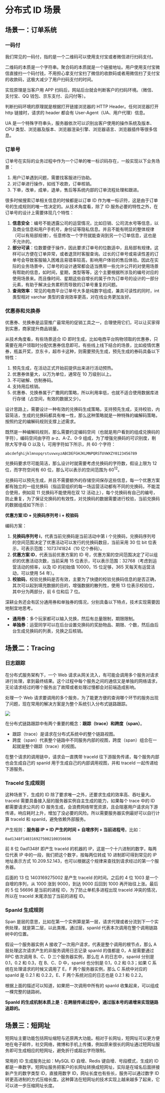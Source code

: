 # 分布式 ID 场景

## 场景一：订单系统

### 一码付

我们常见的一码付，指的是一个二维码可以使用支付宝或者微信进行扫码支付。

二维码的本质是一个字符串。聚合码的本质就是一个链接地址。用户使用支付宝微信直接扫一个码付钱，不用担心拿支付宝扫了微信的收款码或者用微信扫了支付宝的收款码，这极大减少了用户扫码支付的时间。

实现原理是当客户用 APP 扫码后，网站后台就会判断客户的扫码环境。（微信、支付宝、QQ 钱包、京东支付、云闪付等）。

判断扫码环境的原理就是根据打开链接浏览器的 HTTP Header。任何浏览器打开 http 链接时，请求的 header 都会有 User-Agent（UA、用户代理）信息。

UA 是一个特殊字符串头，服务器依次可以识别出客户使用的操作系统及版本、CPU 类型、浏览器及版本、浏览器渲染引擎、浏览器语言、浏览器插件等很多信息。

### 订单号

订单号在实际的业务过程中作为一个订单的唯一标识码存在，一般实现以下业务场景：

1. 用户订单遇到问题，需要找客服进行协助。
2. 对订单进行操作，如线下收款，订单核销。
3. 下单，改单，成单，退单，售后等系统内部的订单流程处理和跟进。

很多时候搜索订单相关信息的时候都是以订单 ID 作为唯一标识符，这是由于订单号的生成规则的唯一性决定的。从技术角度看，除了 ID 服务必要的特性之外，在订单号的设计上需要体现几个特性：

1. **信息安全**：编号不能透露公司的运营情况，比如日销、公司流水号等信息，以及商业信息和用户手机号，身份证等隐私信息。并且不能有明显的整体规律（可以有局部规律），任意修改一个字符就能查询到另一个订单信息，这也是不允许的。
2. **部分可读**：位数要便于操作，因此要求订单号的位数适中，且局部有规律。这样可以方便在订单异常，或者退货时客服查询。过长的订单号或易读性差的订单号会导致客服输入困难且易错率较高，影响用户体验的售后体验。因此在实际的业务场景中，订单号的设计通常都会适当携带一些允许公开的对使用场景有帮助的信息，如时间，星期，类型等等，这个主要根据所涉及的编号对应的使用场景来。而且像时间、星期这些自增长的属于作为订单号的设计的一部分元素，有助于解决业务累积而导致的订单号重复的问题。
3. **查询效率**：常见的电商平台订单号大多是纯数字组成，兼具可读性的同时，int 类型相对 varchar 类型的查询效率更高，对在线业务更加友好。

### 优惠券和兑换券

优惠券、兑换券是运营推广最常用的促销工具之一，合理使用它们，可以让买家得到实惠，商家提升商品销量。

从技术角度看，有些场景适合 ID 即时生成，比如电商平台购物领取的优惠券，只需要在用户领取时分配优惠券信息即可。有些线上线下结合的场景，比如疫情优惠券，瓶盖开奖，京东卡，超市卡这种，则需要预先生成，预先生成的券码具备以下特性：

1. 预先生成，在活动正式开始前提供出来进行活动预热。
2. 优惠券体量大，以万为单位，通常在 10 万级别以上。
3. 不可破解、仿制券码。
4. 支持用后核销。
5. 优惠券、兑换券属于广撒网的策略，所以利用率低，也就不适合使用数据库进行存储（占空间，有效的数据又少）。

设计思路上，需要设计一种有效的兑换码生成策略，支持预先生成，支持校验，内容简洁，生成的兑换码都具有唯一性，那么这种策略就是一种特殊的编解码策略，按照约定的编解码规则支撑上述需求。

既然是一种编解码规则，那么需要约定编码空间（也就是用户看到的组成兑换码的字符），编码空间由字符 a-z、A-Z、0-9 组成，为了增强兑换码的可识别度，剔除大写字母 O 以及 I，可用字符如下所示，共 60 个字符：

```
abcdefghijklmnopqrstuvwxyzABCDEFGHJKLMNPQRSTUVWXZY0123456789
```

兑换码要求尽可能简洁，那么设计时就需要考虑兑换码的字符数，假设上限为 12 位，而字符空间有 60 位，那么可以表示的空间范围为 $60^{12}$。

兑换码可以预先生成，并且不需要额外的存储空间保存这些信息，每一个优惠方案都有独立的一组兑换码（指运营组织的每一场运营活动都有不同的兑换码，不能混合使用，例如双 11 兑换码不能使用在双 12 活动上），每个兑换码有自己的编号，防止重复，为了保证兑换码的有效性，对兑换码的数据需要进行校验，当前兑换码的数据组成如下所示：

**优惠方案 ID + 兑换码序列号 i + 校验码**

编码方案：

1. **兑换码序列号 i**，代表当前兑换码是当前活动中第 i 个兑换码，兑换码序列号的空间范围决定了优惠活动可以发行的兑换码数目，当前采用 30 位 bit 位表示，可表示范围：1073741824（10 亿个券码）。
2. **优惠方案 ID**，代表当前优惠方案的 ID 号，优惠方案的空间范围决定了可以组织的优惠活动次数，当前采用 15 位表示，可以表示范围：32768（考虑到运营活动的频率，以及 ID 的初始值 10000，15 位足够，365 天每天有运营活动，可以使用 54 年）。
3. **校验码**，校验兑换码是否有效，主要为了快捷的校验兑换码信息的是否正确，其次可以起到填充数据的目的，增强数据的散列性，使用 13 位表示校验位，其中分为两部分，前 6 位和后 7 位。

深耕业务还会有区分通用券和单独券的情况，分别具备以下特点，技术实现需要因地制宜地思考。

* **通用券**：多个玩家都可以输入兑换，然后有总量限制，期限限制。
* **单独券**：运营同学可以在后台设置兑换码的奖励物品、期限、个数，然后由后台生成兑换码的列表，兑换之后核销。

## 场景二：Tracing

### 日志跟踪

在分布式服务架构下，一个 Web 请求从网关流入，有可能会调用多个服务对请求进行处理，拿到最终结果。这个过程中每个服务之间的通信又是单独的网络请求，无论请求经过的哪个服务出了故障或者处理过慢都会对前端造成影响。

处理一个 Web 请求要调用的多个服务，为了能更方便的查询哪个环节的服务出现了问题，现在常用的解决方案是为整个系统引入分布式链路跟踪。

<img src="/images/2025-04-29_15-29-16.png" style="margin: 0 auto">

在分布式链路跟踪中有两个重要的概念：**跟踪（trace）和跨度（span）**。

* 跟踪（trace）是请求在分布式系统中的整个链路视图。
* 跨度（span）代表整个链路中不同服务内部的视图，跨度（span）组合在一起就是整个跟踪（trace）的视图。

在整个请求的调用链中，请求会一直携带 traceId 往下游服务传递，每个服务内部也会生成自己的 spanId 用于生成自己的内部调用视图，并和 traceId 一起传递给下游服务。

### TraceId 生成规则

这种场景下，生成的 ID 除了要求唯一之外，还要求生成的效率高、吞吐量大。traceId 需要具备接入层的服务器实例自主生成的能力，如果每个 trace 中的 ID 都需要请求公共的 ID 服务生成，会浪费网络带宽资源，且会阻塞用户请求向下游传递，响应耗时上升，增加了没必要的风险。所以需要服务器实例最好可以自行计算 traceId 和 spanId，避免依赖外部服务。

产生规则：**服务器 IP + ID 产生的时间 + 自增序列 + 当前进程号**。比如：

```
0ad1348f1403169275002100356696
```

前 8 位 0ad1348f 即产生 traceId 的机器的 IP，这是一个十六进制的数字，每两位代表 IP 中的一段，我们把这个数字，按每两位转成 10 进制即可得到常见的 IP 地址表示方式 10.209.52.143，也可以根据这个规律来查找到请求经过的第一个服务器。

后面的 13 位 1403169275002 是产生 traceId 的时间。之后的 4 位 1003 是一个自增的序列，从 1000 涨到 9000，到达 9000 后回到 1000 再开始往上涨。最后的 5 位 56696 是当前的进程 ID，为了防止单机多进程出现 traceId 冲突的情况，所以在 traceId 末尾添加了当前的进程 ID。

### SpanId 生成规则

Span 是层的意思，比如在第一个实例算是第一层，请求代理或者分流到下一个实例处理，就是第二层，以此类推。通过层，spanId 代表本次调用在整个调用链路树中的位置。

假设一个服务器实例 A 接收了一次用户请求，代表是整个调用的根节点，那么 A 层处理这次请求产生的非服务调用日志记录 spanId 的值都是 0，A 层需要通过 RPC 依次调用 B、C、D 三个服务器实例，那么在 A 的日志中，spanId 分别是 0.1，0.2 和 0.3，在 B、C、D 中，spanId 也分别是 0.1，0.2 和 0.3；如果 C 系统在处理请求的时候又调用了 E，F 两个服务器实例，那么 C 系统中对应的 spanId 是 0.2.1 和 0.2.2，E、F 两个系统对应的日志也是 0.2.1 和 0.2.2。

根据上面的描述可以知道，如果把一次调用中所有的 spanId 收集起来，可以组成一棵完整的链路树。

**SpanId 的生成机制本质上是：在跨层传递过程中，通过版本号的递增来实现链路追踪的。**

## 场景三：短网址

短网址主要功能包括网址缩短与还原两大功能。相对于长网址，短网址可以更方便地在电子邮件，社交网络，微博和手机上传播，例如原来很长的网址通过短网址服务即可生成相应的短网址，避免折行或超出字符限制。

常用的 ID 生成服务比如：MySQL ID 自增、Redis 键自增、号段模式，生成的 ID 都是一串数字。短网址服务把客户的长网址转换成短网址，实际是在域名后面拼接新产生的数字类型 ID，直接用数字 ID，网址长度也有些长，服务可以通过数字 ID 转更高进制的方式压缩长度。这种算法在短网址的技术实现上越来越多了起来，它可以进一步压缩网址长度。
